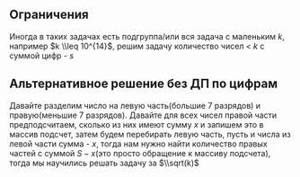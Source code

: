 ## Ограничения

Иногда в таких задачах есть подгруппа/или вся задача с маленьким $k$,
например $k \\leq 10^{14}$, решим задачу количество чисел \< $k$ с
суммой цифр - $s$

## Альтернативное решение без ДП по цифрам

Давайте разделим число на левую часть(большие 7 разрядов) и
правую(меньшие 7 разрядов). Давайте для всех чисел правой
части предподсчитаем, сколько из них имеют сумму $x$ и запишем это в
массив подсчет, затем будем перебирать левую часть, пусть и числа из
левой части сумма - $x$, тогда нам нужно найти количество правых
частей с суммой $S - x$(это просто обращение к массиву подсчета),
тогда мы научились решать задачу за $\\sqrt(k)$